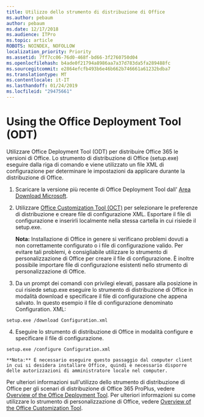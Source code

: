 ```yaml
---
title: Utilizzo dello strumento di distribuzione di Office
ms.author: pebaum
author: pebaum
ms.date: 12/17/2018
ms.audience: ITPro
ms.topic: article
ROBOTS: NOINDEX, NOFOLLOW
localization_priority: Priority
ms.assetid: 7ff7cc06-76d0-468f-bd66-3f2760750d04
ms.openlocfilehash: b4ade0f21794a8986aa7a37d783da5fa289488fc
ms.sourcegitcommit: e2864efcfb493b6e46b662b746661a61232bdba7
ms.translationtype: MT
ms.contentlocale: it-IT
ms.lasthandoff: 01/24/2019
ms.locfileid: "29475661"
---
```

# <a name="using-the-office-deployment-tool-odt"></a>Using the Office Deployment Tool (ODT)

Utilizzare Office Deployment Tool (ODT) per distribuire Office 365 le versioni di Office. Lo strumento di distribuzione di Office (setup.exe) eseguire dalla riga di comando e viene utilizzato un file XML di configurazione per determinare le impostazioni da applicare durante la distribuzione di Office.
  
1. Scaricare la versione più recente di Office Deployment Tool dall' [Area Download Microsoft](http://go.microsoft.com/fwlink/p/?LinkID=626065).
    
2. Utilizzare [Office Customization Tool (OCT)](https://config.office.com) per selezionare le preferenze di distribuzione e creare file di configurazione XML. Esportare il file di configurazione e inserirli localmente nella stessa cartella in cui risiede il setup.exe. 
    
    **Nota:** Installazione di Office in genere si verificano problemi dovuti a non correttamente configurato o i file di configurazione valido. Per evitare tali problemi, è consigliabile utilizzare lo strumento di personalizzazione di Office per creare il file di configurazione. È inoltre possibile importare file di configurazione esistenti nello strumento di personalizzazione di Office. 
    
3. Da un prompt dei comandi con privilegi elevati, passare alla posizione in cui risiede setup.exe eseguire lo strumento di distribuzione di Office in modalità download e specificare il file di configurazione che appena salvato. In questo esempio il file di configurazione denominato Configuration. XML:
    
  ```
  setup.exe /download Configuration.xml  
  ```

4. Eseguire lo strumento di distribuzione di Office in modalità configure e specificare il file di configurazione.
    
  ```
  setup.exe /configure Configuration.xml
  ```

    **Nota:** È necessario eseguire questo passaggio dal computer client in cui si desidera installare Office, quindi è necessario disporre delle autorizzazioni di amministratore locale nel computer. 
    
Per ulteriori informazioni sull'utilizzo dello strumento di distribuzione di Office per gli scenari di distribuzione di Office 365 ProPlus, vedere [Overview of the Office Deployment Tool](https://docs.microsoft.com/deployoffice/overview-of-the-office-2016-deployment-tool). Per ulteriori informazioni su come utilizzare lo strumento di personalizzazione di Office, vedere [Overview of the Office Customization Tool](https://docs.microsoft.com/DeployOffice/overview-of-the-office-customization-tool-for-click-to-run).
  


